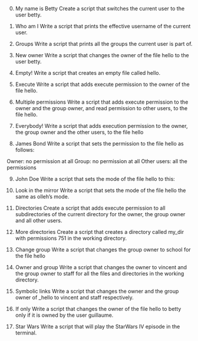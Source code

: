 0. My name is Betty
Create a script that switches the current user to the user betty.

1. Who am I
Write a script that prints the effective username of the current user.

2. Groups
Write a script that prints all the groups the current user is part of.
  
3. New owner
Write a script that changes the owner of the file hello to the user betty.

4. Empty!
Write a script that creates an empty file called hello.

5. Execute
Write a script that adds execute permission to the owner of the file hello.

6. Multiple permissions
Write a script that adds execute permission to the owner and the group owner, and read permission to other users, to the file hello.
  
7. Everybody!
Write a script that adds execution permission to the owner, the group owner and the other users, to the file hello

8. James Bond
Write a script that sets the permission to the file hello as follows:

Owner: no permission at all
Group: no permission at all
Other users: all the permissions

9. John Doe
Write a script that sets the mode of the file hello to this:

10. Look in the mirror
Write a script that sets the mode of the file hello the same as olleh’s mode.
  
11. Directories
Create a script that adds execute permission to all subdirectories of the current directory for the owner, the group owner and all other users.
  
12. More directories
Create a script that creates a directory called my_dir with permissions 751 in the working directory. 
 
13. Change group
Write a script that changes the group owner to school for the file hello

14. Owner and group
Write a script that changes the owner to vincent and the group owner to staff for all the files and directories in the working directory.
 
15. Symbolic links
Write a script that changes the owner and the group owner of _hello to vincent and staff respectively.

16. If only
Write a script that changes the owner of the file hello to betty only if it is owned by the user guillaume.
  
17. Star Wars
Write a script that will play the StarWars IV episode in the terminal.

